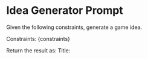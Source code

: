 # Idea Generator Prompt

Given the following constraints, generate a game idea.

Constraints: {constraints}

Return the result as:
Title: <title>
Pitch: <pitch>

